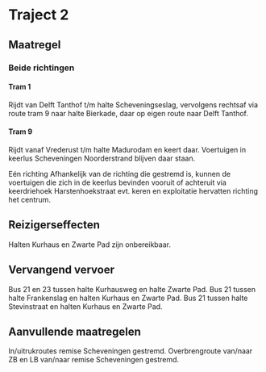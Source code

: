 # Traject 2
## Maatregel
### Beide richtingen

#### Tram 1
Rijdt van Delft Tanthof t/m halte Scheveningseslag, vervolgens rechtsaf via route tram 9 naar halte Bierkade, daar op eigen route naar Delft Tanthof.

#### Tram 9
Rijdt vanaf Vrederust t/m halte Madurodam en keert daar.
Voertuigen in keerlus Scheveningen Noorderstrand blijven daar staan.

Eén richting
Afhankelijk van de richting die gestremd is, kunnen de voertuigen die zich in de keerlus bevinden vooruit of achteruit via keerdriehoek Harstenhoekstraat evt. keren en exploitatie hervatten richting het centrum.

## Reizigerseffecten
Halten Kurhaus en Zwarte Pad zijn onbereikbaar.

## Vervangend vervoer
Bus 21 en 23 tussen halte Kurhausweg en halte Zwarte Pad.
Bus 21 tussen halte Frankenslag en halten Kurhaus en Zwarte Pad.
Bus 21 tussen halte Stevinstraat en halten Kurhaus en Zwarte Pad.

## Aanvullende maatregelen
In/uitrukroutes remise Scheveningen gestremd.
Overbrengroute van/naar ZB en LB van/naar remise Scheveningen gestremd.


